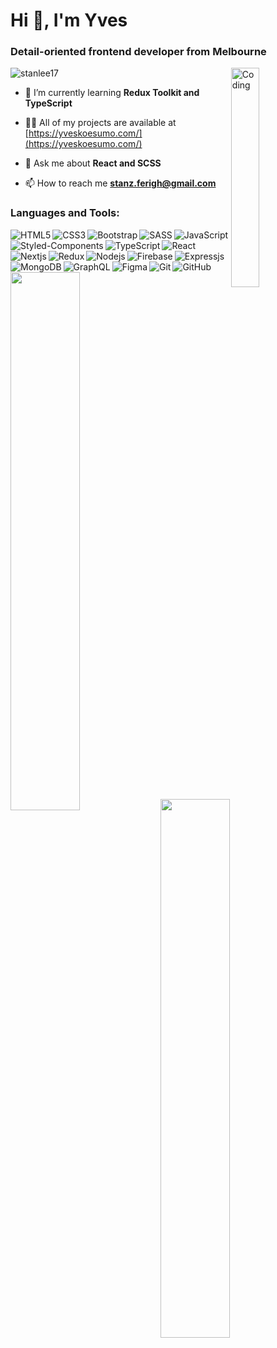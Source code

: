 <h1 align="left">Hi 👋, I'm Yves</h1>
<h3 align="left">Detail-oriented frontend developer from Melbourne</h3>

<img align="right" alt="Coding" width="30%" src="https://media.tenor.com/8ZGBB-CvPV0AAAAC/anime-delete.gif">


<p align="left"> <img src="https://komarev.com/ghpvc/?username=stanlee17&label=Profile%20views&color=0e75b6&style=flat" alt="stanlee17" /> </p>

- 🌱 I’m currently learning **Redux Toolkit and TypeScript**

- 👨‍💻 All of my projects are available at [https://yveskoesumo.com/](https://yveskoesumo.com/)

- 💬 Ask me about **React and SCSS**

- 📫 How to reach me **stanz.ferigh@gmail.com**

<h3 align="left">Languages and Tools:</h3>
<img align="left" src="https://img.shields.io/badge/html5-%23E34F26.svg?style=for-the-badge&logo=html5&logoColor=white" alt="HTML5" />
<img align="left" src="https://img.shields.io/badge/css3-%231572B6.svg?style=for-the-badge&logo=css3&logoColor=white" alt="CSS3" />
<img align="left" src="https://img.shields.io/badge/bootstrap-%238511FA.svg?style=for-the-badge&logo=bootstrap&logoColor=white" alt="Bootstrap" />
<img align="left" src="https://img.shields.io/badge/SASS-hotpink.svg?style=for-the-badge&logo=SASS&logoColor=white" alt="SASS" />
<img align="left" src="https://img.shields.io/badge/styled--components-DB7093?style=for-the-badge&logo=styled-components&logoColor=white" alt="Styled-Components" />
<img src="https://img.shields.io/badge/javascript-%23323330.svg?style=for-the-badge&logo=javascript&logoColor=%23F7DF1E" alt="JavaScript" />
<img align="left" src="https://img.shields.io/badge/typescript-%23007ACC.svg?style=for-the-badge&logo=typescript&logoColor=white" alt="TypeScript" />
<img align="left" src="https://img.shields.io/badge/react-%2320232a.svg?style=for-the-badge&logo=react&logoColor=%2361DAFB" alt="React" />
<img align="left" src="https://img.shields.io/badge/Next-black?style=for-the-badge&logo=next.js&logoColor=white" alt="Nextjs" />
<img align="left" src="https://img.shields.io/badge/redux-%23593d88.svg?style=for-the-badge&logo=redux&logoColor=white" alt="Redux" />
<img align="left" src="https://img.shields.io/badge/node.js-6DA55F?style=for-the-badge&logo=node.js&logoColor=white" alt="Nodejs" />
<img src="https://img.shields.io/badge/express.js-%23404d59.svg?style=for-the-badge&logo=express&logoColor=%2361DAFB" alt="Expressjs" />
<img align="left" src="https://img.shields.io/badge/firebase-%23039BE5.svg?style=for-the-badge&logo=firebase" alt="Firebase" />
<img align="left" src="https://img.shields.io/badge/MongoDB-%234ea94b.svg?style=for-the-badge&logo=mongodb&logoColor=white" alt="MongoDB" />
<img align="left" src="https://img.shields.io/badge/-GraphQL-E10098?style=for-the-badge&logo=graphql&logoColor=white" alt="GraphQL" />
<img align="left" src="https://img.shields.io/badge/figma-%23F24E1E.svg?style=for-the-badge&logo=figma&logoColor=white" alt="Figma" />
<img align="left" src="https://img.shields.io/badge/git-%23F05033.svg?style=for-the-badge&logo=git&logoColor=white" alt="Git" />
<img src="https://img.shields.io/badge/github-%23121011.svg?style=for-the-badge&logo=github&logoColor=white" alt="GitHub" />

<img align="left" width="47%" src="https://github-readme-stats.vercel.app/api/top-langs?username=stanlee17&show_icons=true&locale=en&layout=compact" />

<img align="left" width="47%" src="https://github-readme-stats.vercel.app/api?username=stanlee17&show_icons=true&theme=tokyonight" />

